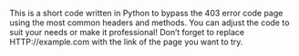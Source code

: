 This is a short code written in Python to bypass the 403 error code page using the most common headers and methods. You can adjust the code to suit your needs or make it professional!
Don’t forget to replace HTTP://example.com with the link of the page you want to try.
